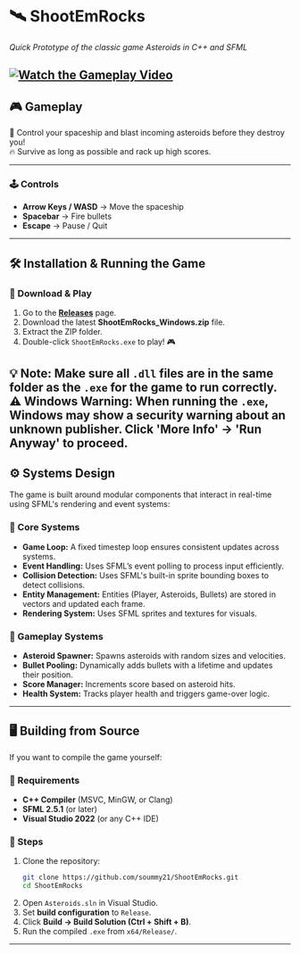 # 🛰️ ShootEmRocks
*Quick Prototype of the classic game Asteroids in C++ and SFML*

[![Watch the Gameplay Video](https://vumbnail.com/1072605696.jpg)](https://vimeo.com/1072605696)
---

## 🎮 Gameplay
🚀 Control your spaceship and blast incoming asteroids before they destroy you!  
🔥 Survive as long as possible and rack up high scores.  

---

### 🕹️ Controls
- **Arrow Keys / WASD** → Move the spaceship  
- **Spacebar** → Fire bullets  
- **Escape** → Pause / Quit  

---

## 🛠️ Installation & Running the Game

### 🔹 Download & Play
1. Go to the **[Releases](https://github.com/soummy21/ShootEmRocks/releases)** page.  
2. Download the latest **ShootEmRocks_Windows.zip** file.  
3. Extract the ZIP folder.  
4. Double-click `ShootEmRocks.exe` to play! 🎮  

💡 **Note:** Make sure all `.dll` files are in the same folder as the `.exe` for the game to run correctly.  
⚠ **Windows Warning:** When running the `.exe`, Windows may show a security warning about an unknown publisher. Click **'More Info' → 'Run Anyway'** to proceed.
---

## ⚙️ Systems Design
The game is built around modular components that interact in real-time using SFML's rendering and event systems:

### 🔸 Core Systems
- **Game Loop:** A fixed timestep loop ensures consistent updates across systems.
- **Event Handling:** Uses SFML’s event polling to process input efficiently.
- **Collision Detection:** Uses SFML's built-in sprite bounding boxes to detect collisions.
- **Entity Management:** Entities (Player, Asteroids, Bullets) are stored in vectors and updated each frame.
- **Rendering System:** Uses SFML sprites and textures for visuals.

### 🔸 Gameplay Systems
- **Asteroid Spawner:** Spawns asteroids with random sizes and velocities.
- **Bullet Pooling:** Dynamically adds bullets with a lifetime and updates their position.
- **Score Manager:** Increments score based on asteroid hits.
- **Health System:** Tracks player health and triggers game-over logic.


---

## 🖥️ Building from Source
If you want to compile the game yourself:

### 🔹 Requirements
- **C++ Compiler** (MSVC, MinGW, or Clang)  
- **SFML 2.5.1** (or later)  
- **Visual Studio 2022** (or any C++ IDE)  

### 🔹 Steps
1. Clone the repository:  
   ```sh
   git clone https://github.com/soummy21/ShootEmRocks.git
   cd ShootEmRocks
   ```
2. Open `Asteroids.sln` in Visual Studio.  
3. Set **build configuration** to `Release`.  
4. Click **Build → Build Solution (Ctrl + Shift + B)**.  
5. Run the compiled `.exe` from `x64/Release/`.  

---
